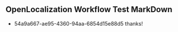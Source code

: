 ## OpenLocalization Workflow Test MarkDown
* 54a9a667-ae95-4360-94aa-6854d15e88d5 thanks!

<!--HONumber=Jul16_HO2-->


